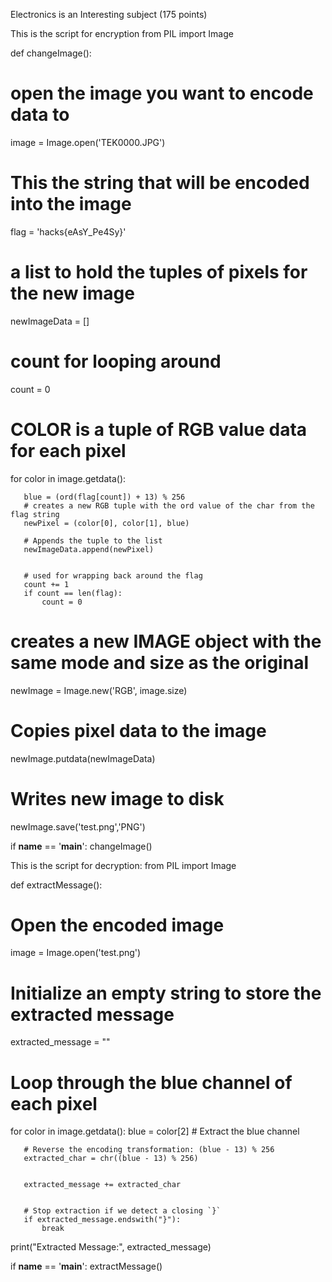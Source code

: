 Electronics is an Interesting subject (175 points)

This is the script for encryption
from PIL import Image






def changeImage():
   # open the image you want to encode data to
   image = Image.open('TEK0000.JPG')
  
   # This the string that will be encoded into the image
   flag = 'hacks{eAsY_Pe4Sy}'


   # a list to hold the tuples of pixels for the new image
   newImageData = []


   # count for looping around
   count = 0


   # COLOR is a tuple of RGB value data for each pixel
   for color in image.getdata():
      
       blue = (ord(flag[count]) + 13) % 256
       # creates a new RGB tuple with the ord value of the char from the flag string
       newPixel = (color[0], color[1], blue)
      
       # Appends the tuple to the list
       newImageData.append(newPixel)


       # used for wrapping back around the flag
       count += 1
       if count == len(flag):
           count = 0


   # creates a new IMAGE object with the same mode and size as the original
   newImage = Image.new('RGB', image.size)
  
   # Copies pixel data to the image
   newImage.putdata(newImageData)


   # Writes new image to disk
   newImage.save('test.png','PNG')


if __name__ == '__main__':
   changeImage()



This is the script for decryption: 
from PIL import Image


def extractMessage():
   # Open the encoded image
   image = Image.open('test.png')


   # Initialize an empty string to store the extracted message
   extracted_message = ""


   # Loop through the blue channel of each pixel
   for color in image.getdata():
       blue = color[2]  # Extract the blue channel


       # Reverse the encoding transformation: (blue - 13) % 256
       extracted_char = chr((blue - 13) % 256)


       extracted_message += extracted_char


       # Stop extraction if we detect a closing `}`
       if extracted_message.endswith("}"):
           break


   print("Extracted Message:", extracted_message)


if __name__ == '__main__':
   extractMessage()

